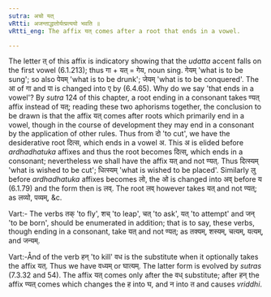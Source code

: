 ```yaml
---
sutra: अचो यत्
vRtti: अजन्ताद्धातोर्यत्प्रत्ययो भवति ॥
vRtti_eng: The affix यत् comes after a root that ends in a vowel.

---
```

The letter त् of this affix is indicatory showing that the _udatta_ accent falls on the first vowel (6.1.213); thus गा + यत् = गेय, noun sing. गेयम् 'what is to be sung'; so also पेयम् 'what is to be drunk'; जेयम् 'what is to be conquered'. The आ of गा and पा is changed into ए by (6.4.65). Why do we say 'that ends in a vowel'? By _sutra_ 124 of this chapter, a root ending in a consonant takes ण्यत् affix instead of यत्; reading these two aphorisms together, the conclusion to be drawn is that the affix यत् comes after roots which primarily end in a vowel, though in the course of development they may end in a consonant by the application of other rules. Thus from दो 'to cut', we have the desiderative root दित्स, which ends in a vowel अ. This अ is elided before _ardhadhatuka_ affixes and thus the root becomes दित्स्, which ends in a consonant; nevertheless we shall have the affix यत् and not ण्यत्. Thus दित्स्यम् 'what is wished to be cut'; धित्स्यम् 'what is wished to be placed'. Similarly लु before _ardhadhatuka_ affixes becomes लो, the ओ is changed into अव् before य (6.1.79) and the form then is लव्. The root लव् however takes यत् and not ण्यत्; as लव्यो, पव्यम्, &c.

Vart:- The verbs तक् 'to fly', शच् 'to leap', चत् 'to ask', यत् 'to attempt' and जन् 'to be born', should be enumerated in addition; that is to say, these verbs, though ending in a consonant, take यत् and not ण्यत्; as तक्यम्, शस्यम्, चत्यम्, यत्यम्, and जन्यम्.

Vart:-Ånd of the verb हन् 'to kill' वध is the substitute when it optionally takes the affix यत्. Thus we have वध्यम् or घात्यम्. The latter form is evolved by _sutras_ (7.3.32 and 54). The affix यत् comes only after the वध् substitute; after हन् the affix ण्यत् comes which changes the ह into घ, and न into त and causes _vriddhi_.